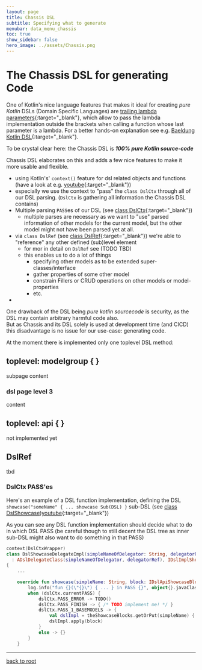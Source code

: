 ```yaml
---
layout: page
title: Chassis DSL
subtitle: Specifying what to generate
menubar: data_menu_chassis
toc: true
show_sidebar: false
hero_image: ../assets/Chassis.png
---
```

# The Chassis DSL for generating Code

One of Kotlin's nice language features that makes it ideal for creating *pure Kotlin* DSLs (Domain Specific Languages) are
[trailing lambda parameters](https://kotlinlang.org/docs/lambdas.html#passing-trailing-lambdas){:target="_blank"}, which allow to pass the lambda implementation outside the brackets when calling a function
whose last parameter is a lambda. For a better hands-on explanation see e.g. [Baeldung Kotlin DSL](https://www.baeldung.com/kotlin/dsl){:target="_blank"}.

To be crystal clear here: the Chassis DSL is ***100% pure Kotlin source-code***

Chassis DSL elaborates on this and adds a few nice features to make it more usable and flexible.

- using Kotlin's' `context()` feature for dsl related objects and functions (have a look at e.g. [youtube](https://youtu.be/GISPalIVdQY?si=h5we5HT6byi7BZKW&t=594){:target="_blank"})
- especially we use the context to "pass" the `class DslCtx` through all of our DSL parsing. (`DslCtx` is gathering all information the Chassis DSL contains)
- Multiple parsing `PASS`es of our DSL (see [class DslCtx](https://github.com/hoffipublic/chassis/blob/master/dsl/src/main/kotlin/com/hoffi/chassis/dsl/internal/DslCtx.kt){:target="_blank"})
  - multiple parses are necessary as we want to "use" parsed information of other models for the current model, but the other model might not have been parsed yet at all.
- via `class DslRef` (see [class DslRef](https://github.com/hoffipublic/chassis/blob/master/shared/src/main/kotlin/com/hoffi/chassis/shared/dsl/DslRef.kt){:target="_blank"}) we're able to "reference" any other defined (sub)level element
  - for mor in detail on `DslRef` see (TODO TBD)
  - this enables us to do a lot of things
    - specifying other models as to be extended super-classes/interface
    - gather properties of some other model
    - constrain Fillers or CRUD operations on other models or model-properties
    - etc.
- 

One drawback of the DSL being *pure kotlin sourcecode* is security, as the DSL may contain arbitrary harmful code also.<br/>
But as Chassis and its DSL solely is used at development time (and CICD) this disadvantage is no issue for our use-case: generating code. 

At the moment there is implemented only one toplevel DSL method:

## toplevel: modelgroup { }

subpage content

### dsl page level 3

content

## toplevel: api { }

not implemented yet

## DslRef

tbd

### DslCtx PASS'es

Here's an example of a DSL function implementation, defining the DSL `showcase("someName" { ... showcase Sub(DSL) }` sub-DSL (see [class DslShowcase](https://github.com/hoffipublic/chassis/blob/c6ff23d55f537eb6f79dbee34c69c146d45b2b4d/dsl/src/main/kotlin/com/hoffi/chassis/dsl/DslShowcase.kt#L110))[youtube](https://youtu.be/GISPalIVdQY?si=h5we5HT6byi7BZKW&t=594){:target="_blank"})

As you can see any DSL function implementation should decide what to do in which DSL PASS (be careful though to still decent the DSL tree as inner sub-DSL might also want to do something in that PASS)

```kotlin
context(DslCtxWrapper)
class DslShowcaseDelegateImpl(simpleNameOfDelegator: String, delegatorRef: IDslRef)
  : ADslDelegateClass(simpleNameOfDelegator, delegatorRef), IDslImplShowcaseDelegate
{
    ...
  
    override fun showcase(simpleName: String, block: IDslApiShowcaseBlock.() -> Unit) {
        log.info("fun {}(\"{}\") { ... } in PASS {}", object{}.javaClass.enclosingMethod.name, simpleName, dslCtx.currentPASS)
        when (dslCtx.currentPASS) {
            dslCtx.PASS_ERROR -> TODO()
            dslCtx.PASS_FINISH -> { /* TODO implement me! */ }
            dslCtx.PASS_1_BASEMODELS -> {
                val dslImpl = theShowcaseBlocks.getOrPut(simpleName) { DslShowcaseBlockImpl(simpleName, selfDslRef) }
                dslImpl.apply(block)
            }
            else -> {}
        }
    }
```

<hr/>

[back to root](..)
